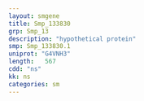```yaml
---
layout: smgene
title: Smp_133830
grp: Smp_13
description: "hypothetical protein"
smp: Smp_133830.1
uniprot: "G4VNH3"
length:   567
cdd: "ns"
kk: ns
categories: sm
---
```


